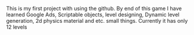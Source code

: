 This is my first project with using the github.
By end of this game I have learned 
  Google Ads,
  Scriptable objects,
  level designing,
  Dynamic level generation,
  2d physics material and etc. small things.
Currently it has only 12 levels 
